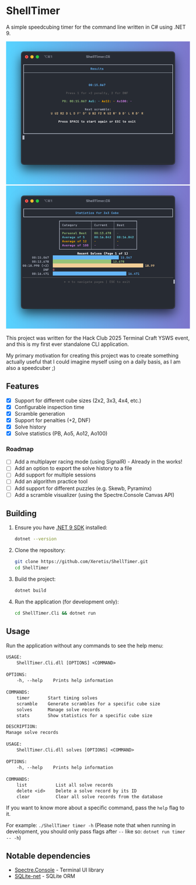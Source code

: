 # ShellTimer

A simple speedcubing timer for the command line written in C# using .NET 9.

![timer.png](Assets/timer.png)
![stats.png](Assets/stats.png)

This project was written for the Hack Club 2025 Terminal Craft YSWS event, and this is my first ever standalone CLI application.

My primary motivation for creating this project was to create something actually useful that I could imagine myself using on a daily basis, as I am also a speedcuber ;)

## Features

- [x] Support for different cube sizes (2x2, 3x3, 4x4, etc.)
- [x] Configurable inspection time
- [x] Scramble generation
- [x] Support for penalties (+2, DNF)
- [x] Solve history
- [x] Solve statistics (PB, Ao5, Ao12, Ao100)

### Roadmap

- [ ] Add a multiplayer racing mode (using SignalR) - Already in the works!
- [ ] Add an option to export the solve history to a file
- [ ] Add support for multiple sessions
- [ ] Add an algorithm practice tool
- [ ] Add support for different puzzles (e.g. Skewb, Pyraminx)
- [ ] Add a scramble visualizer (using the Spectre.Console Canvas API)

## Building

1. Ensure you have [.NET 9 SDK](https://dotnet.microsoft.com/en-us/download/dotnet/9.0) installed:
   ```bash
   dotnet --version
   ```

2. Clone the repository:
   ```bash
   git clone https://github.com/Xeretis/ShellTimer.git
   cd ShellTimer
   ```

3. Build the project:
   ```bash
   dotnet build
   ```

4. Run the application (for development only):
   ```bash
   cd ShellTimer.Cli && dotnet run
   ```

## Usage

Run the application without any commands to see the help menu:

```
USAGE:
    ShellTimer.Cli.dll [OPTIONS] <COMMAND>

OPTIONS:
    -h, --help    Prints help information

COMMANDS:
    timer       Start timing solves
    scramble    Generate scrambles for a specific cube size
    solves      Manage solve records
    stats       Show statistics for a specific cube size
```

```
DESCRIPTION:
Manage solve records

USAGE:
    ShellTimer.Cli.dll solves [OPTIONS] <COMMAND>

OPTIONS:
    -h, --help    Prints help information

COMMANDS:
    list           List all solve records
    delete <id>    Delete a solve record by its ID
    clear          Clear all solve records from the database
```

If you want to know more about a specific command, pass the `help` flag to it.

For example: `./ShellTimer timer -h` (Please note that when running in development, you should only pass flags after `--` like so: `dotnet run timer -- -h`)

## Notable dependencies

- [Spectre.Console](https://spectreconsole.net/) - Terminal UI library
- [SQLite-net](https://github.com/praeclarum/sqlite-net) - SQLite ORM
